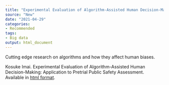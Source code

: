 ```yaml
---
title: "Experimental Evaluation of Algorithm-Assisted Human Decision-Making: Application to Pretrial Public Safety Assessment"
source: "New"
date: "2021-04-29"
categories:
- Recommended
tags:
- Big data
output: html_document
---
```


Cutting edge research on algorithms and how they affect human biases.

<!--more-->

Kosuke Imai. Experimental Evaluation of Algorithm-Assisted Human Decision-Making: Application to Pretrial Public Safety Assessment. Available in [html format](https://imai.fas.harvard.edu/research/PRAI.html).